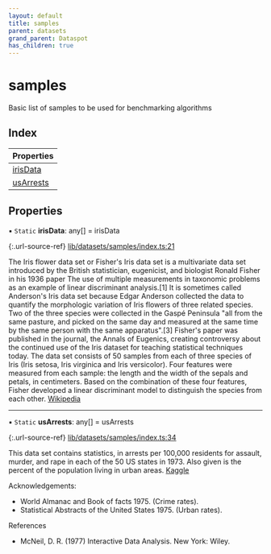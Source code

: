 ```yaml
---
layout: default
title: samples
parent: datasets
grand_parent: Dataspot
has_children: true
---
```


# samples

Basic list of samples to be used for benchmarking algorithms

## Index

| Properties |
|-----------|
| [irisData](#irisdata) |
| [usArrests](#usarrests) |

## Properties

▪ `Static` **irisData**: any[] = irisData

{:.url-source-ref}
[lib/datasets/samples/index.ts:21](https://github.com/ascentcore/dataspot/blob/3098228/lib/datasets/samples/index.ts#L21)

The Iris flower data set or Fisher's Iris data set is a multivariate data set introduced by the British statistician,
eugenicist, and biologist Ronald Fisher in his 1936 paper The use of multiple measurements in taxonomic problems as
an example of linear discriminant analysis.[1] It is sometimes called Anderson's Iris data set because Edgar Anderson
collected the data to quantify the morphologic variation of Iris flowers of three related species.
Two of the three species were collected in the Gaspé Peninsula "all from the same pasture, and picked on the same
day and measured at the same time by the same person with the same apparatus".[3] Fisher's paper was published in the
journal, the Annals of Eugenics, creating controversy about the continued use of the Iris dataset for teaching
statistical techniques today. The data set consists of 50 samples from each of three species of Iris
(Iris setosa, Iris virginica and Iris versicolor). Four features were measured from each sample: the length and the
width of the sepals and petals, in centimeters. Based on the combination of these four features, Fisher developed a
linear discriminant model to distinguish the species from each other. [Wikipedia](https://en.wikipedia.org/wiki/Iris_flower_data_set)

___

▪ `Static` **usArrests**: any[] = usArrests

{:.url-source-ref}
[lib/datasets/samples/index.ts:34](https://github.com/ascentcore/dataspot/blob/3098228/lib/datasets/samples/index.ts#L34)

This data set contains statistics, in arrests per 100,000 residents for assault, murder, and rape in each of
the 50 US states in 1973. Also given is the percent of the population living in urban areas. [Kaggle](https://www.kaggle.com/deepakg/usarrests)

Acknowledgements:
 - World Almanac and Book of facts 1975. (Crime rates).
 - Statistical Abstracts of the United States 1975. (Urban rates).

 References
 - McNeil, D. R. (1977) Interactive Data Analysis. New York: Wiley.
